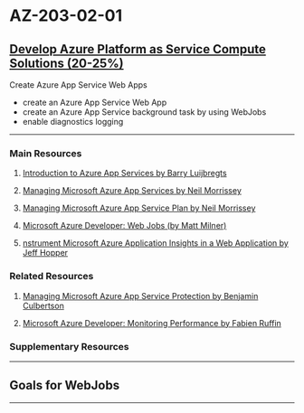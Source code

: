 # AZ-203-02-01

## [Develop Azure Platform as Service Compute Solutions (20-25%)](https://www.microsoft.com/en-us/learning/exam-az-203.aspx)

Create Azure App Service Web Apps
- create an Azure App Service Web App
- create an Azure App Service background task by using WebJobs
- enable diagnostics logging

---

### Main Resources  

1. [Introduction to Azure App Services by Barry Luijbregts](https://app.pluralsight.com/library/courses/introduction-azure-app-services/table-of-contents)  

2. [Managing Microsoft Azure App Services by Neil Morrissey](https://app.pluralsight.com/library/courses/microsoft-azure-app-services-managing/table-of-contents)  

3. [Managing Microsoft Azure App Service Plan by Neil Morrissey](https://app.pluralsight.com/library/courses/microsoft-azure-app-service-plan-managing/table-of-contents)   

4. [Microsoft Azure Developer: Web Jobs (by Matt Milner)](https://app.pluralsight.com/library/courses/microsoft-azure-web-jobs/table-of-contents)  

5. [nstrument Microsoft Azure Application Insights in a Web Application by Jeff Hopper](https://app.pluralsight.com/library/courses/microsoft-azure-application-insights-web-application-instrument/table-of-contents)   

### Related Resources 

1. [Managing Microsoft Azure App Service Protection by Benjamin Culbertson](https://app.pluralsight.com/library/courses/microsoft-azure-app-service-protection-managing/table-of-contents)  

2. [Microsoft Azure Developer: Monitoring Performance by Fabien Ruffin](https://app.pluralsight.com/library/courses/microsoft-azure-performance-monitoring/table-of-contents)    

### Supplementary Resources  

---

## Goals for WebJobs

---